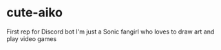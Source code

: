 # cute-aiko
First rep for Discord bot 
I'm just a Sonic fangirl who loves to draw art and play video games
